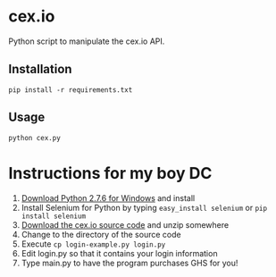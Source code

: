 cex.io
======

Python script to manipulate the cex.io API.

## Installation

    pip install -r requirements.txt

## Usage

    python cex.py

# Instructions for my boy DC

1. [Download Python 2.7.6 for Windows](http://python.org/download/) and install
2. Install Selenium for Python by typing `easy_install selenium` or `pip install selenium`
3. [Download the cex.io source code](https://github.com/metaperl/cex.io/archive/master.zip) and unzip somewhere
4. Change to the directory of the source code
5. Execute `cp login-example.py login.py`
6. Edit login.py so that it contains your login information
7. Type main.py to have the program purchases GHS for you!